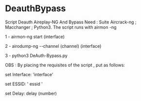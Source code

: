 # DeauthBypass
Script Deauth Aireplay-NG And Bypass
Need : Suite Aircrack-ng ; Macchanger ; Python3.
The script runs with airmon -ng

1 - airmon-ng start (interface)

2 - airodump-ng --channel (channel) (interface)

3 - python3 DeAuth-Bypass.py


OBS : By placing the requisites of the script , put as follows:

set Interface: 'interface'

set ESSID: ' essid '

set Delay: delay (number)

